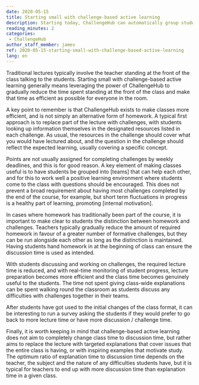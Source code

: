 ```yaml
---
date: 2020-05-15
title: Starting small with challenge-based active learning
description: Starting today, ChallengeHub can automatically group students for optimal peer instruction in class
reading_minutes: 2
categories:
 - ChallengeHub
author_staff_member: james
ref: 2020-05-15-starting-small-with-challenge-based-active-learning
lang: en
---
```


Traditional lectures typically involve the teacher standing at the front of the class talking to the students.
Starting small with challenge-based active learning generally means leveraging the power of ChallengeHub to gradually reduce the time spent standing at the front of the class and make that time as efficient as possible for everyone in the room.

A key point to remember is that ChallengeHub exists to make classes more efficient, and is not simply an alternative form of homework.
A typical first approach is to replace part of the lecture with challenges, with students looking up information themselves in the designated resources listed in each challenge.
As usual, the resources in the challenge should cover what you would have lectured about, and the question in the challenge should reflect the expected learning, usually covering a specific concept.

Points are not usually assigned for completing challenges by weekly deadlines, and this is for good reason.
A key element of making classes useful is to have students be grouped into [teams] that can help each other, and for this to work well a positive learning environment where students come to the class with questions should be encouraged.
This does not prevent a broad requirement about having most challenges completed by the end of the course, for example, but short term fluctuations in progress is a healthy part of learning, promoting [internal motivation].

In cases where homework has traditionally been part of the course, it is important to make clear to students the distinction between homework and challenges.
Teachers typically gradually reduce the amount of required homework in favour of a greater number of formative challenges, but they can be run alongside each other as long as the distinction is maintained.
Having students hand homework in at the beginning of class can ensure the discussion time is used as intended.

With students discussing and working on challenges, the required lecture time is reduced, and with real-time monitoring of student progress, lecture preparation becomes more efficient and the class time becomes genuinely useful to the students.
The time not spent giving class-wide explanations can be spent walking round the classroom as students discuss any difficulties with challenges together in their teams.

After students have got used to the initial changes of the class format, it can be interesting to run a survey asking the students if they would prefer to go back to more lecture time or have more discussion / challenge time.

Finally, it is worth keeping in mind that challenge-based active learning does not aim to completely change class time to discussion time, but rather aims to replace the lecture with targeted explanations that cover issues that the entire class is having, or with inspiring examples that motivate study.
The optimum ratio of explanation time to discussion time depends on the teacher, the subject and the nature of any difficulties students have, but it is typical for teachers to end up with more discussion time than explanation time in a given class.

